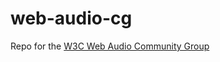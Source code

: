 # web-audio-cg
Repo for the [W3C Web Audio Community Group](https://www.w3.org/community/audio-comgp/)
